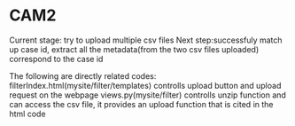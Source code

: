 # CAM2
Current stage: try to upload multiple csv files
Next step:successfuly match up case id, extract all the metadata(from the two csv files uploaded) correspond to the case id

The following are directly related codes:
filterIndex.html(mysite/filter/templates) controlls upload button and upload request on the webpage
views.py(mysite/filter) controlls unzip function and can access the csv file, it provides an upload function that is cited in the html code
